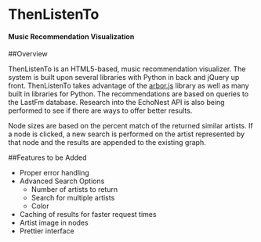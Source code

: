 # ThenListenTo

#### Music Recommendation Visualization

##Overview

ThenListenTo is an HTML5-based, music recommendation visualizer. The system is built upon several libraries with Python in back and jQuery up front. ThenListenTo takes advantage of the [arbor.js](https://github.com/samizdatco/arbor) library as well as many built in libraries for Python. The recommendations are based on queries to the LastFm database. Research into the EchoNest API is also being performed to see if there are ways to offer better results.

Node sizes are based on the percent match of the returned similar artists. If a node is clicked, a new search is performed on the artist represented by that node and the results are appended to the existing graph. 

##Features to be Added

* Proper error handling
* Advanced Search Options  
    * Number of artists to return
    * Search for multiple artists
    * Color
* Caching of results for faster request times  
* Artist image in nodes  
* Prettier interface  